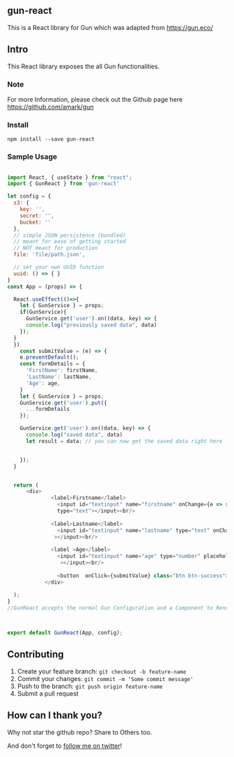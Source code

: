 ## gun-react

This is a React library for Gun which was adapted from https://gun.eco/



## Intro

This React library exposes the all Gun functionalities.

### Note
For more Information, please check out the Github page here https://github.com/amark/gun 

### Install
```
npm install --save gun-react
```


### Sample Usage

```javascript

import React, { useState } from "react";
import { GunReact } from 'gun-react'

let config = {
  s3: {
    key: '',
    secret: '',
    bucket: ''
  },
  // simple JSON persistence (bundled)
  // meant for ease of getting started
  // NOT meant for production
  file: 'file/path.json',

  // set your own UUID function
  uuid: () => { }
}
const App = (props) => {

  React.useEffect(()=>{
    let { GunService } = props;
    if(GunService){
      GunService.get('user').on((data, key) => {
      console.log("previously saved data", data)
    });
  }
  })
    const submitValue = (e) => {
    e.preventDefault();
    const formDetails = {
      'FirstName': firstName,
      'LastName': lastName,
      'Age': age,
    }
    let { GunService } = props;
    GunService.get('user').put({
      ...formDetails
    });

    GunService.get('user').on((data, key) => {
      console.log("saved data", data)
      let result = data; // you can now get the saved data right here


    });
  }


  return (
      <div>
              <label>Firstname</label>
                <input id="textinput" name="firstname" onChange={e => setFirstName(e.target.value)} 
                type="text"></input><br/>
          
              <label>Lastname</label>
                <input id="textinput" name="lastname" type="text" onChange={e => setLastName(e.target.value)} 
               ></input><br/>
           
              <label >Age</label>
                <input id="textinput" name="age" type="number" placeholder="Age" onChange={e => setAge(e.target.value)}
                 ></input><br/>
          
                <button  onClick={submitValue} class="btn btn-success">Ok</button>
            </div>
   
  );
}
//GunReact accepts the normal Gun Configuration and a Component to Render and then returns GunService as a Property



export default GunReact(App, config);


```



## Contributing
1. Create your feature branch: `git checkout -b feature-name`
2. Commit your changes: `git commit -m 'Some commit message'`
3. Push to the branch: `git push origin feature-name`
4. Submit a pull request 

## How can I thank you?

Why not star the github repo? Share to Others too.

And don't forget to [follow me on twitter](https://twitter.com/allindeveloper)!



